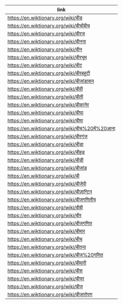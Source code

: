 |link|
|----|
|https://en.wiktionary.org/wiki/बीड|
|https://en.wiktionary.org/wiki/बीचोंबीच|
|https://en.wiktionary.org/wiki/बीरज|
|https://en.wiktionary.org/wiki/बीनना|
|https://en.wiktionary.org/wiki/बीन|
|https://en.wiktionary.org/wiki/बीरभूम|
|https://en.wiktionary.org/wiki/बीट|
|https://en.wiktionary.org/wiki/बीरबहूटी|
|https://en.wiktionary.org/wiki/बीजांडासन|
|https://en.wiktionary.org/wiki/बीवी|
|https://en.wiktionary.org/wiki/बीती|
|https://en.wiktionary.org/wiki/बीकानेर|
|https://en.wiktionary.org/wiki/बीघा|
|https://en.wiktionary.org/wiki/बीमा|
|https://en.wiktionary.org/wiki/बीच%20में%20आना|
|https://en.wiktionary.org/wiki/बीरगंज|
|https://en.wiktionary.org/wiki/बीड़ा|
|https://en.wiktionary.org/wiki/बीहड़|
|https://en.wiktionary.org/wiki/बीड़ी|
|https://en.wiktionary.org/wiki/बीजांड|
|https://en.wiktionary.org/wiki/बी|
|https://en.wiktionary.org/wiki/बीजेपी|
|https://en.wiktionary.org/wiki/बीज़ान्टिन|
|https://en.wiktionary.org/wiki/बीजगणितीय|
|https://en.wiktionary.org/wiki/बीबी|
|https://en.wiktionary.org/wiki/बीर|
|https://en.wiktionary.org/wiki/बीजगणित|
|https://en.wiktionary.org/wiki/बीमार|
|https://en.wiktionary.org/wiki/बीच|
|https://en.wiktionary.org/wiki/बीतना|
|https://en.wiktionary.org/wiki/बीज%20गणित|
|https://en.wiktionary.org/wiki/बीमारी|
|https://en.wiktionary.org/wiki/बीस|
|https://en.wiktionary.org/wiki/बीयर|
|https://en.wiktionary.org/wiki/बीज|
|https://en.wiktionary.org/wiki/बीजारोपण|
